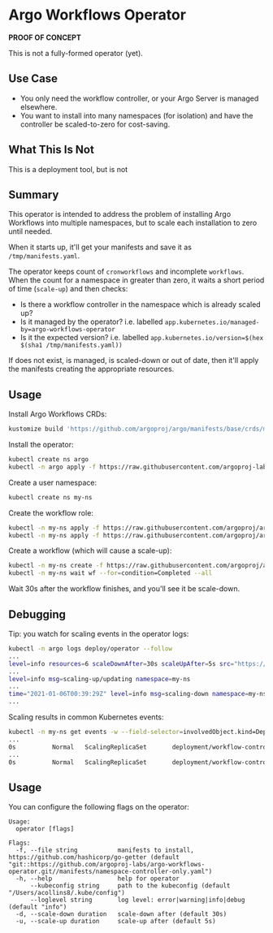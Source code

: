 # Argo Workflows Operator

**PROOF OF CONCEPT**

This is not a fully-formed operator (yet).

## Use Case

* You only need the workflow controller, or your Argo Server is managed elsewhere.
* You want to install into many namespaces (for isolation) and have the controller be scaled-to-zero for cost-saving.

## What This Is Not

This is a deployment tool, but is not 

## Summary

This operator is intended to address the problem of installing Argo Workflows into multiple namespaces, but to scale each installation to zero until needed.

When it starts up, it'll get your manifests and save it as `/tmp/manifests.yaml`. 

The operator keeps count of `cronworkflows` and incomplete `workflows`. When the count for a namespace in greater than zero, it waits a short period of time (`scale-up`) and then checks:

* Is there a workflow controller in the namespace which is already scaled up?
* Is it managed by the operator? i.e. labelled `app.kubernetes.io/managed-by=argo-workflows-operator`
* Is it the expected version? i.e. labelled `app.kubernetes.io/version=$(hex $(sha1 /tmp/manifests.yaml))`

If does not exist, is managed, is scaled-down or out of date, then it'll apply the manifests creating the appropriate resources.

## Usage

Install Argo Workflows CRDs:

```bash
kustomize build 'https://github.com/argoproj/argo/manifests/base/crds/minimal?ref=stable' | kubectl apply -f -
```

Install the operator:

```bash
kubectl create ns argo
kubectl -n argo apply -f https://raw.githubusercontent.com/argoproj-labs/argo-workflows-operator/master/manifests/install.yaml
```

Create a user namespace:

```bash
kubectl create ns my-ns
```

Create the workflow role:

```bash
kubectl -n my-ns apply -f https://raw.githubusercontent.com/argoproj/argo/stable/manifests/quick-start/base/workflow-role.yaml
kubectl -n my-ns apply -f https://raw.githubusercontent.com/argoproj/argo/stable/manifests/quick-start/base/workflow-default-rolebinding.yaml
```

Create a workflow (which will cause a scale-up):

```bash
kubectl -n my-ns create -f https://raw.githubusercontent.com/argoproj/argo/master/examples/hello-world.yaml
kubectl -n my-ns wait wf --for=condition=Completed --all
```

Wait 30s after the workflow finishes, and you'll see it be scale-down.

## Debugging

Tip: you watch for scaling events in the operator logs:

```bash
kubectl -n argo logs deploy/operator --follow
...
level=info resources=6 scaleDownAfter=30s scaleUpAfter=5s src="https://raw.githubusercontent.com/argoproj-labs/argo-workflows-operator/master/manifests/namespace-controller-only.yaml" version=346705e749ae8df5686f6fdd5c73ac7ec04963f0
...
level=info msg=scaling-up/updating namespace=my-ns
...
time="2021-01-06T00:39:29Z" level=info msg=scaling-down namespace=my-ns
...

```

Scaling results in common Kubernetes events:

```bash
kubectl -n my-ns get events -w --field-selector=involvedObject.kind=Deployment,involvedObject.name=workflow-controller 
...
0s          Normal   ScalingReplicaSet       deployment/workflow-controller              Scaled up replica set workflow-controller-6cc76c86f4 to 1
...
0s          Normal   ScalingReplicaSet       deployment/workflow-controller              Scaled down replica set workflow-controller-6cc76c86f4 to 0
```



## Usage

You can configure the following flags on the operator:

```
Usage:
  operator [flags]

Flags:
  -f, --file string           manifests to install, https://github.com/hashicorp/go-getter (default "git::https://github.com/argoproj-labs/argo-workflows-operator.git//manifests/namespace-controller-only.yaml")
  -h, --help                  help for operator
      --kubeconfig string     path to the kubeconfig (default "/Users/acollins8/.kube/config")
      --loglevel string       log level: error|warning|info|debug (default "info")
  -d, --scale-down duration   scale-down after (default 30s)
  -u, --scale-up duration     scale-up after (default 5s)
```